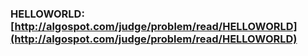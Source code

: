 ### HELLOWORLD: [http://algospot.com/judge/problem/read/HELLOWORLD](http://algospot.com/judge/problem/read/HELLOWORLD)
